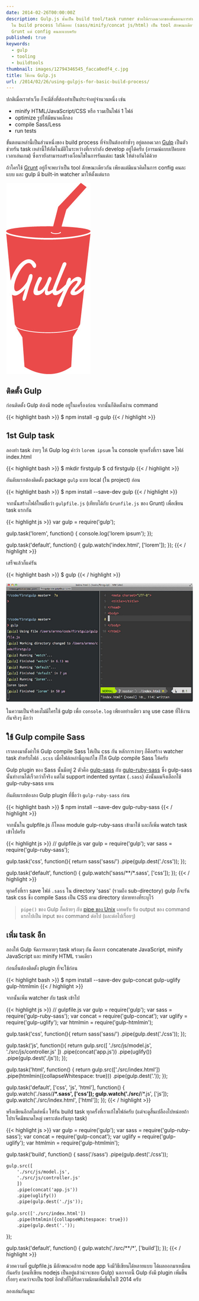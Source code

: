 ```yaml
---
date: 2014-02-26T00:00:00Z
description: Gulp.js นั้นเป็น build tool/task runner ช่วยให้เราลดเวลาของขั้นตอนการทำงานซ้ำๆ
  ใน build process ไปได้เยอะ (sass/minify/concat js/html) เป็น tool ลักษณะเดียวกับ
  Grunt แต่ config คนละแบบครับ
published: true
keywords:
  - gulp
  - tooling
  - buildtools
thumbnail: images/12794346545_facca0edf4_c.jpg
title: ใช้งาน Gulp.js
url: /2014/02/26/using-gulpjs-for-basic-build-process/
---
```


ปกติเมื่อเราทำเว็บ ก็จะมีสิ่งที่ต้องทำเป็นประจำอยู่จำนวนหนึ่ง เช่น

- minify HTML/JavaScript/CSS หรือ รวมเป็นไฟล์ 1 ไฟล์
- optimize รูปให้มีขนาดเล็กลง
- compile Sass/Less
- run tests

ขั้นตอนเหล่านี้เป็นส่วนหนึ่งของ build process ที่จำเป็นต้องทำซ้ำๆ อยู่ตลอดเวลา [Gulp](http://gulpjs.com) เป็นตัวช่วยรัน task เหล่านี้ให้อัตโนมัติในระหว่างที่เรากำลัง develop อยู่ได้ครับ (อารมณ์แบบเปิดบอทเวลาเล่นเกม) ซึ่งเรายังสามารถสร้างเงื่อนไขในการรันแต่ละ task ให้ต่างกันได้ด้วย

ถ้าใครใช้ [Grunt](http://gruntjs.com/) อยู่ก็จะพบว่าเป็น tool ลักษณะเดียวกัน เพียงแต่มีแนวคิดในการ config คนละแบบ และ gulp มี built-in watcher มาให้ตั้งแต่แรก

![gulp logo](images/12794817294_bd522b5461_z.jpg)

## ติดตั้ง Gulp

ก่อนติดตั้ง Gulp ต้องมี node อยู่ในเครื่องก่อน จากนั้นก็ติดตั้งผ่าน command

{{< highlight bash >}}
$ npm install -g gulp
{{< / highlight >}}

## 1st Gulp task

ลองทำ task ง่ายๆ ให้ Gulp log คำว่า `lorem ipsum` ใน console ทุกครั้งที่เรา save ไฟล์ index.html

{{< highlight bash >}}
$ mkdir firstgulp
$ cd firstgulp
{{< / highlight >}}

อันดับแรกต้องติดตั้ง package `gulp` แบบ local (ใน project) ก่อน

{{< highlight bash >}}
$ npm install --save-dev gulp
{{< / highlight >}}

จากนั้นสร้างไฟล์ใหม่ชื่อว่า `gulpfile.js` (เทียบได้กับ `Grunfile.js` ของ Grunt) เพื่อเขียน task แรกกัน

{{< highlight js >}}
var gulp = require('gulp');

gulp.task('lorem', function() {
  console.log('lorem ipsum');
});

gulp.task('default', function() {
  gulp.watch('index.html', ['lorem']);
});
{{< / highlight >}}

เสร็จแล้วก็แค่รัน

{{< highlight bash >}}
$ gulp
{{< / highlight >}}

![gulp-lorem](images/12794346545_facca0edf4_c.jpg)

ในความเป็นจริงคงไม่มีใครใช้ gulp เพื่อ `console.log`  เพียงอย่างเดียว มาดู use case ที่ใช้งานกันจริงๆ ดีกว่า

## ใช้ Gulp compile Sass

เราลองมาตั้งค่าให้ Gulp compile Sass ให้เป็น css กัน หลักการง่ายๆ ก็คือสร้าง watcher task สำหรับไฟล์ `.scss` เมื่อไฟล์เหล่านี้ถูกแก้ไข ก็ให้ Gulp compile Sass ให้ครับ

Gulp plugin ของ Sass นั้นมีอยู่ 2 ตัวคือ [gulp-sass](https://github.com/dlmanning/gulp-sass) กับ [gulp-ruby-sass](https://github.com/sindresorhus/gulp-ruby-sass) ซึ่ง gulp-sass นั้นทำงานได้เร็วกว่าก็จริง แต่ไม่ support indented syntax (`.sass`) ดังนั้นผมจึงเลือกใช้ gulp-ruby-sass แทน

อันดับแรกต้องลง Gulp plugin ที่ชื่อว่า `gulp-ruby-sass` ก่อน

{{< highlight bash >}}
$ npm install --save-dev gulp-ruby-sass
{{< / highlight >}}

จากนั้นใน gulpfile.js ก็โหลด module gulp-ruby-sass เข้ามาใช้ และก็เพิ่ม watch task เข้าไปครับ

{{< highlight js >}}
// gulpfile.js
var gulp = require('gulp');
var sass = require('gulp-ruby-sass');

gulp.task('css', function(){
  return sass('sass/')
        .pipe(gulp.dest('./css'));
});

gulp.task('default', function() {
  gulp.watch('sass/**/*.sass', ['css']);
});
{{< / highlight >}}

ทุกครั้งที่เรา save ไฟล์ `.sass` ใน directory 'sass' (รวมถึง sub-directory) gulp ก็จะรัน task css ซึ่ง compile Sass เป็น CSS ตาม directory ปลายทางที่ระบุไว้

> `pipe()` ของ Gulp ก็คล้ายๆ กับ [pipe ของ Unix](http://en.wikipedia.org/wiki/Pipeline_(Unix)) เลยครับ รับ output ของ command แรกไปเป็น input ของ command ต่อไป (และต่อไปเรื่อยๆ)

## เพิ่ม task อีก

ลองให้ Gulp จัดการหลายๆ task พร้อมๆ กัน คือการ concatenate JavaScript, minify JavaScript และ minify HTML รวดเดียว

ก่อนอื่นต้องติดตั้ง plugin ที่จะใช้ก่อน

{{< highlight bash >}}
$ npm install --save-dev gulp-concat gulp-uglify gulp-htmlmin
{{< / highlight >}}

จากนั้นเพิ่ม watcher กับ task เข้าไป

{{< highlight js >}}
// gulpfile.js
var gulp = require('gulp');
var sass = require('gulp-ruby-sass');
var concat = require('gulp-concat');
var uglify = require('gulp-uglify');
var htmlmin = require('gulp-htmlmin');

gulp.task('css', function(){
  return sass('sass/')
        .pipe(gulp.dest('./css'));
});

gulp.task('js', function(){
  return gulp.src([
        './src/js/model.js',
        './src/js/controller.js'
        ])
        .pipe(concat('app.js'))
        .pipe(uglify())
        .pipe(gulp.dest('./js'));
});

gulp.task('html', function() {
  return gulp.src(['./src/index.html'])
        .pipe(htmlmin({collapseWhitespace: true}))
        .pipe(gulp.dest('.'));
});

gulp.task('default', ['css', 'js', 'html'], function() {
  gulp.watch('./sass/**/*.sass', ['css']);
  gulp.watch('./src/**/*.js', ['js']);
  gulp.watch('./src/index.html', ['html']);
});
{{< / highlight >}}

หรือเขียนอีกสไตล์หนึ่ง ให้รัน build task ทุกครั้งที่เราแก้ไขไฟล์ครับ (แต่จะดูสิ้นเปลืองไปหน่อยถ้าโปรเจ็คมีขนาดใหญ่ เพราะต้องรันทุก task)

{{< highlight js >}}
var gulp = require('gulp');
var sass = require('gulp-ruby-sass');
var concat = require('gulp-concat');
var uglify = require('gulp-uglify');
var htmlmin = require('gulp-htmlmin');

gulp.task('build', function() {
    sass('/sass')
        .pipe(gulp.dest('./css'));

    gulp.src([
        './src/js/model.js',
        './src/js/controller.js'
        ])
        .pipe(concat('app.js'))
        .pipe(uglify())
        .pipe(gulp.dest('./js'));

    gulp.src(['./src/index.html'])
        .pipe(htmlmin({collapseWhitespace: true}))
        .pipe(gulp.dest('.'));
});

gulp.task('default', function() {
  gulp.watch('./src/**/*', ['build']);
});
{{< / highlight >}}

ด้วยความที่ gulpfile.js มีลักษณะคล้าย node app จึงมีวิธีเขียนได้หลายแบบ ได้ผลออกมาเหมือนกันครับ (คนที่เขียน nodejs เป็นอยู่แล้วน่าจะชอบ Gulp) นอกจากนี้ Gulp ยังมี plugin เพิ่มขึ้นเรื่อยๆ คาดว่าจะเป็น tool อีกตัวที่ได้รับความนิยมเพิ่มขึ้นในปี 2014 ครับ

ลองเล่นกันดูนะ
